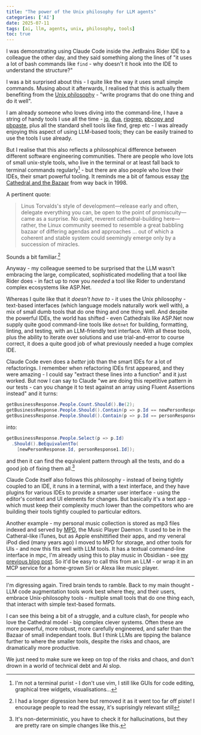 ```yaml
---
title: "The power of the Unix philosophy for LLM agents"
categories: ['AI']
date: 2025-07-11
tags: [ai, llm, agents, unix, philosophy, tools]
toc: true
---
```


I was demonstrating using Claude Code inside the JetBrains Rider IDE to a colleague the other day, and they said something along the lines of "it uses a lot of bash commands like `find` - why doesn't it hook into the IDE to understand the structure?"

I was a bit surprised about this - I quite like the way it uses small simple commands. Musing about it afterwards, I realised that this is actually them benefiting from the [Unix philosophy](https://en.wikipedia.org/wiki/Unix_philosophy) - "write programs that do one thing and do it well".

I am already someone who loves diving into the command-line, I have a string of handy tools I use all the time - [jq](https://jqlang.github.io/jq/), [dua](https://github.com/Byron/dua-cli), [ripgrep](https://github.com/BurntSushi/ripgrep), [pbcopy and pbpaste](https://osxdaily.com/2007/03/05/manipulating-the-clipboard-from-the-command-line/), plus all the standard shell tools like find, grep etc - I was already enjoying this aspect of using LLM-based tools; they can be easily trained to use the tools I use already.

But I realise that this also reflects a philosophical difference between different software engineering communities. There are people who love lots of small unix-style tools, who live in the terminal or at least fall back to terminal commands regularly[^1] - but there are also people who love their IDEs, their smart powerful tooling. It reminds me a bit of famous essay [the Cathedral and the Bazaar](http://www.catb.org/~esr/writings/cathedral-bazaar/cathedral-bazaar/) from way back in 1998.

[^1]: I'm not a terminal purist - I don't use vim, I still like GUIs for code editing, graphical tree widgets, visualisations...

A pertinent quote:

> Linus Torvalds's style of development—release early and often, delegate everything you can, be open to the point of promiscuity—came as a surprise. No quiet, reverent cathedral-building here—rather, the Linux community seemed to resemble a great babbling bazaar of differing agendas and approaches ... out of which a coherent and stable system could seemingly emerge only by a succession of miracles.

Sounds a bit familiar.[^2]

[^2]: I had a longer digression here but removed it as it went too far off piste! I encourage people to read the essay, it's suprisingly relevant still

Anyway - my colleague seemed to be surprised that the LLM wasn't embracing the large, complicated, sophisticated modelling that a tool like Rider does - in fact up to now you _needed_ a tool like Rider to understand complex ecosystems like ASP.Net.

Whereas I quite like that it _doesn't have to_ - it uses the Unix philosophy - text-based interfaces (which language models naturally work well with), a mix of small dumb tools that do one thing and one thing well.  And despite the powerful IDEs, the world has shifted - even Cathedrals like ASP.Net now supply quite good command-line tools like `dotnet` for building, formatting, linting, and testing, with an LLM-friendly text interface. With all these tools, plus the ability to iterate over solutions and use trial-and-error to course correct, it does a quite good job of what previously needed a huge complex IDE.

Claude Code even does a _better_ job than the smart IDEs for a lot of refactorings. I remember when refactoring IDEs first appeared, and they were amazing - I could say "extract these lines into a function" and it just worked. But now I can say to Claude "we are doing this repetitive pattern in our tests - can you change it to test against an array using Fluent Assertions instead" and it turns:

```csharp
getBusinessResponse.People.Count.Should().Be(2);
getBusinessResponse.People.Should().Contain(p => p.Id == newPersonResponse.Id);
getBusinessResponse.People.Should().Contain(p => p.Id == personResponse1.Id);
```

into:

```csharp
getBusinessResponse.People.Select(p => p.Id)
  .Should().BeEquivalentTo(
    [newPersonResponse.Id, personResponse1.Id]);
```

and then it can find the equivalent pattern through all the tests, and do a good job of fixing them all.[^3]

[^3]: It's non-deterministic, you have to check it for hallucinations, but they are pretty rare on simple changes like this.

Claude Code itself also follows this philosophy - instead of being tightly coupled to an IDE, it runs in a terminal, with a text interface, and they have plugins for various IDEs to provide a smarter user interface - using the editor's context and UI elements for changes.  But basically it's a text app - which must keep their complexity much lower than the competitors who are building their tools tightly coupled to particular editors.

Another example - my personal music collection is stored as mp3 files indexed and served by [MPD](https://www.musicpd.org/), the Music Player Daemon. It used to be in the Catheral-like iTunes, but as Apple enshittified their apps, and my veneral iPod died (many years ago) I moved to MPD for storage, and other tools for UIs - and now this fits well with LLM tools.  It has a textual command-line interface in mpc, I'm already using this to play music in Obsidian - see [my previous blog post](/2024/09/06/custom-mac-uri-schemes-obsidian). So it'd be easy to call this from an LLM - or wrap it in an MCP service for a home-grown Siri or Alexa like music player.

---

I'm digressing again. Tired brain tends to ramble. Back to my main thought - LLM code augmentation tools work best where they, and their users, embrace Unix-philosophy tools - multiple small tools that do one thing each, that interact with simple text-based formats.

I can see this being a bit of a struggle, and a culture clash, for people who love the Cathedral model - big complex clever systems. Often these are more powerful, more robust, more carefully engineered, and safer than the Bazaar of small independant tools. But I think LLMs are tipping the balance further to where the smaller tools, despite the risks and chaos, are dramatically more productive.

We just need to make sure we keep on top of the risks and chaos, and don't drown in a world of technical debt and AI slop.
